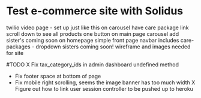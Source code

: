 # Test e-commerce site with Solidus

twilio video page - set up just like this
on carousel have care package link
scroll down to see all products
one button on main page carousel
add sister's coming soon on homepage
simple front page
navbar includes care-packages - dropdown sisters coming soon!
wireframe and images needed for site

#TODO
X Fix tax_category_ids in admin dashboard undefined method
- Fix footer space at bottom of page
- Fix mobile right scrolling, seems the image banner has too much width
X Figure out how to link user session controller to be pushed up to heroku